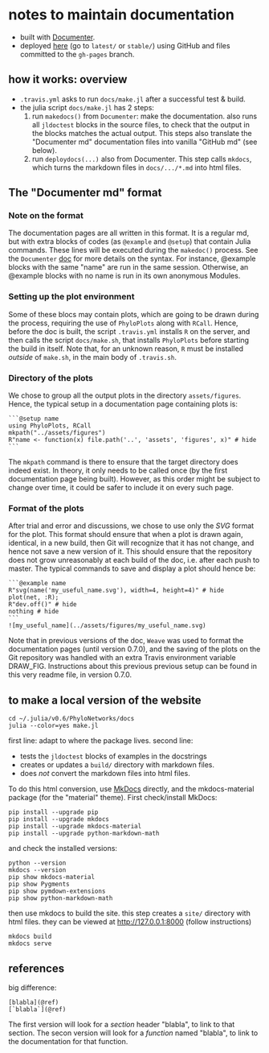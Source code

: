 # notes to maintain documentation

- built with [Documenter](https://juliadocs.github.io/Documenter.jl).
- deployed [here](http://crsl4.github.io/PhyloNetworks.jl/)
  (go to `latest/` or `stable/`)
  using GitHub and files committed to the `gh-pages` branch.

## how it works: overview

- `.travis.yml` asks to run `docs/make.jl` after a successful test & build.
- the julia script `docs/make.jl` has 2 steps:
  1. run `makedocs()` from `Documenter`: make the documentation.
     also runs all `jldoctest` blocks in the source files, to check that
     the output in the blocks matches the actual output.
     This steps also translate the "Documenter md" documentation files
     into vanilla "GitHub md" (see below).
  2. run `deploydocs(...)` also from Documenter. This step calls `mkdocs`,
     which turns the markdown files in `docs/.../*.md` into html files.

## The "Documenter md" format

### Note on the format

The documentation pages are all written in this format. It is a regular md, but
with extra blocks of codes (as `@example` and `@setup`) that contain Julia
commands. These lines will be executed during the `makedoc()` process. See the
`Documenter` [doc](https://juliadocs.github.io/Documenter.jl/stable/man/syntax/)
for more details on the syntax. For instance, @example blocks with the same "name"
are run in the same session. Otherwise, an @example blocks with no name
is run in its own anonymous Modules.

### Setting up the plot environment

Some of these blocs may contain plots, which are going to be drawn during the
process, requiring the use of `PhyloPlots` along with `RCall`. Hence,
before the doc is built, the script `.travis.yml` installs `R` on the server,
and then calls the script `docs/make.sh`, that installs `PhyloPlots` before
starting the build in itself.
Note that, for an unknown reason, `R` must be installed *outside* of `make.sh`,
in the main body of `.travis.sh`.

### Directory of the plots

We chose to group all the output plots in the directory `assets/figures`.
Hence, the typical setup in a documentation page containing plots is:

    ```@setup name
    using PhyloPlots, RCall
    mkpath("../assets/figures")
    R"name <- function(x) file.path('..', 'assets', 'figures', x)" # hide
    ```

The `mkpath` command is there to ensure that the target directory does indeed
exist. In theory, it only needs to be called once (by the first documentation
page being built). However, as this order might be subject to change over time,
it could be safer to include it on every such page.

### Format of the plots

After trial and error and discussions, we chose to use only the *SVG* format
for the plot. This format should ensure that when a plot is drawn again,
identical, in a new build, then Git will recognize that it has not change, and
hence not save a new version of it. This should ensure that the repository does
not grow unreasonably at each build of the doc, i.e. after each push to
master. The typical commands to save and display a plot should hence be:

    ```@example name
    R"svg(name('my_useful_name.svg'), width=4, height=4)" # hide
    plot(net, :R);
    R"dev.off()" # hide
    nothing # hide
    ```
    ![my_useful_name](../assets/figures/my_useful_name.svg)

Note that in previous versions of the doc, `Weave` was used to format the
documentation pages (until version 0.7.0), and the saving of the plots on the
Git repository was handled with an extra Travis environment variable DRAW_FIG.
Instructions about this previous previous setup can be found in this very
readme file, in version 0.7.0.

## to make a local version of the website

```shell
cd ~/.julia/v0.6/PhyloNetworks/docs
julia --color=yes make.jl
```

first line: adapt to where the package lives.
second line:
- tests the `jldoctest` blocks of examples in the docstrings
- creates or updates a `build/` directory with markdown files.
- does *not* convert the markdown files into html files.

To do this html conversion, use [MkDocs](http://www.mkdocs.org) directly,
and the mkdocs-material package (for the "material" theme).
First check/install MkDocs:

```shell
pip install --upgrade pip
pip install --upgrade mkdocs
pip install --upgrade mkdocs-material
pip install --upgrade python-markdown-math
```
and check the installed versions:
```shell
python --version
mkdocs --version
pip show mkdocs-material
pip show Pygments
pip show pymdown-extensions
pip show python-markdown-math
```

then use mkdocs to build the site.
this step creates a `site/` directory with html files.
they can be viewed at http://127.0.0.1:8000 (follow instructions)

```shell
mkdocs build
mkdocs serve
```

## references

big difference:

    [blabla](@ref)
    [`blabla`](@ref)

The first version will look for a *section* header "blabla", to link to that section.
The secon version will look for a *function* named "blabla",
to link to the documentation for that function.
